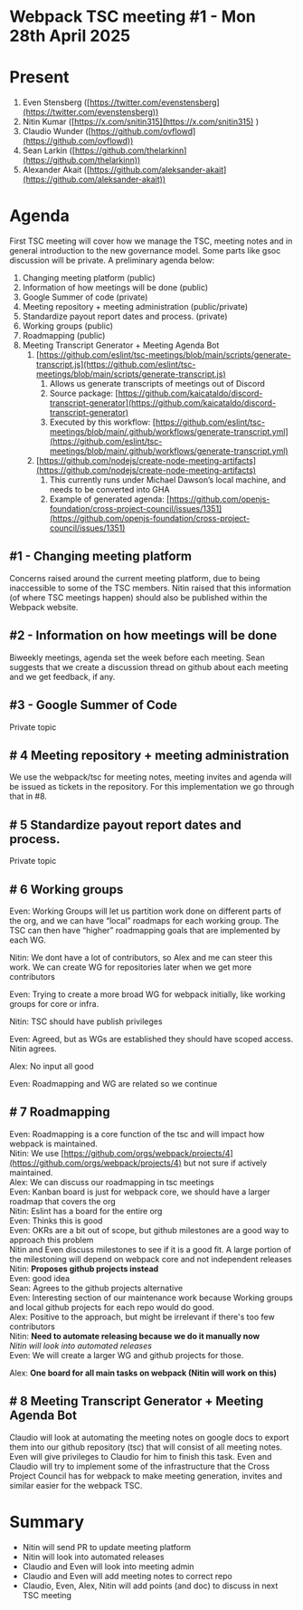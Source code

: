 # Webpack TSC meeting \#1 \- Mon 28th April 2025

# Present

1. Even Stensberg ([https://twitter.com/evenstensberg](https://twitter.com/evenstensberg))  
2. Nitin Kumar ([https://x.com/snitin315](https://x.com/snitin315) )  
3. Claudio Wunder ([https://github.com/ovflowd](https://github.com/ovflowd))  
4. Sean Larkin ([https://github.com/thelarkinn](https://github.com/thelarkinn))   
5. Alexander Akait ([https://github.com/aleksander-akait](https://github.com/aleksander-akait))

# Agenda

First TSC meeting will cover how we manage the TSC, meeting notes and in general introduction to the new governance model. Some parts like gsoc discussion will be private. A preliminary agenda below:

1. Changing meeting platform (public)  
2. Information of how meetings will be done (public)  
3. Google Summer of code (private)  
4. Meeting repository \+ meeting administration (public/private)  
5. Standardize payout report dates and process. (private)  
6. Working groups (public)  
7. Roadmapping (public)  
8. Meeting Transcript Generator \+ Meeting Agenda Bot  
   1. [https://github.com/eslint/tsc-meetings/blob/main/scripts/generate-transcript.js](https://github.com/eslint/tsc-meetings/blob/main/scripts/generate-transcript.js)  
      1. Allows us generate transcripts of meetings out of Discord  
      2. Source package: [https://github.com/kaicataldo/discord-transcript-generator](https://github.com/kaicataldo/discord-transcript-generator)  
      3. Executed by this workflow: [https://github.com/eslint/tsc-meetings/blob/main/.github/workflows/generate-transcript.yml](https://github.com/eslint/tsc-meetings/blob/main/.github/workflows/generate-transcript.yml)  
   2. [https://github.com/nodejs/create-node-meeting-artifacts](https://github.com/nodejs/create-node-meeting-artifacts)  
      1. This currently runs under Michael Dawson’s local machine, and needs to be converted into GHA  
      2. Example of generated agenda: [https://github.com/openjs-foundation/cross-project-council/issues/1351](https://github.com/openjs-foundation/cross-project-council/issues/1351)

## 

## 

## 

## \#1 \- Changing meeting platform

Concerns raised around the current meeting platform, due to being inaccessible to some of the TSC members. Nitin raised that this information (of where TSC meetings happen) should also be published within the Webpack website.

## \#2 \- Information on how meetings will be done

Biweekly meetings, agenda set the week before each meeting. Sean suggests that we create a discussion thread on github about each meeting and we get feedback, if any.

## \#3 \- Google Summer of Code

Private topic

## \# 4 Meeting repository \+ meeting administration

We use the webpack/tsc for meeting notes, meeting invites and agenda will be issued as tickets in the repository. For this implementation we go through that in \#8.

## \# 5 Standardize payout report dates and process.

Private topic

## \# 6 Working groups

Even: Working Groups will let us partition work done on different parts of the org, and we can have “local” roadmaps for each working group. The TSC can then have “higher” roadmapping goals that are implemented by each WG.

Nitin: We dont have a lot of contributors, so Alex and me can steer this work. We can create WG for repositories later when we get more contributors

Even: Trying to create a more broad WG for webpack initially, like working groups for core or infra.

Nitin: TSC should have publish privileges

Even: Agreed, but as WGs are established they should have scoped access. Nitin agrees.

Alex: No input all good

Even: Roadmapping and WG are related so we continue  
 

## \# 7 Roadmapping

Even: Roadmapping is a core function of the tsc and will impact how webpack is maintained.  
Nitin: We use [https://github.com/orgs/webpack/projects/4](https://github.com/orgs/webpack/projects/4) but not sure if actively maintained.  
Alex: We can discuss our roadmapping in tsc meetings  
Even: Kanban board is just for webpack core, we should have a larger roadmap that covers the org  
Nitin: Eslint has a board for the entire org  
Even: Thinks this is good  
Even: OKRs are a bit out of scope, but github milestones are a good way to approach this problem  
Nitin and Even discuss milestones to see if it is a good fit. A large portion of the milestoning will depend on webpack core and not independent releases  
Nitin: **Proposes github projects instead**  
Even: good idea  
Sean: Agrees to the github projects alternative  
Even: Interesting section of our maintenance work because Working groups and local github projects for each repo would do good.  
Alex: Positive to the approach, but might be irrelevant if there's too few contributors  
Nitin: **Need to automate releasing because we do it manually now**   
*Nitin will look into automated releases*  
Even: We will create a larger WG and github projects for those.

Alex: **One board for all main tasks on webpack (Nitin will work on this)**

## \# 8 Meeting Transcript Generator \+ Meeting Agenda Bot

Claudio will look at automating the meeting notes on google docs to export them into our github repository (tsc) that will consist of all meeting notes. Even will give privileges to Claudio for him to finish this task. Even and Claudio will try to implement some of the infrastructure that the Cross Project Council has for webpack to make meeting generation, invites and similar easier for the webpack TSC.

# Summary

- Nitin will send PR to update meeting platform  
- Nitin will look into automated releases  
- Claudio and Even will look into meeting admin  
- Claudio and Even will add meeting notes to correct repo  
- Claudio, Even, Alex, Nitin will add points (and doc) to discuss in next TSC meeting